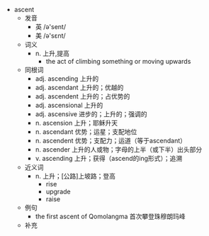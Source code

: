 - ascent
  - 发音
    - 英 /ə'sent/
    - 美 /ə'sɛnt/
  - 词义
    - n. 上升,提高
      - the act of climbing something or moving upwards
  - 同根词
    - adj. ascending 上升的
    - adj. ascendant 上升的；优越的
    - adj. ascendent 上升的；占优势的
    - adj. ascensional 上升的
    - adj. ascensive 进步的；上升的；强调的
    - n. ascension 上升；耶稣升天
    - n. ascendant 优势；运星；支配地位
    - n. ascendent 优势；支配力；运道（等于ascendant）
    - n. ascender 上升的人或物；字母的上半（或下半）出头部分
    - v. ascending 上升；获得（ascend的ing形式）；追溯
  - 近义词
    - n. 上升；[公路]上坡路；登高
      - rise
      - upgrade
      - raise
  - 例句
    - the first ascent of Qomolangma 首次攀登珠穆朗玛峰
  - 补充